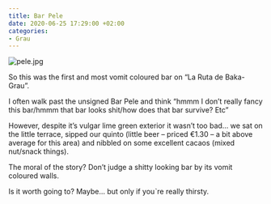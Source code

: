 ```yaml
---
title: Bar Pele
date: 2020-06-25 17:29:00 +02:00
categories:
- Grau
---
```


![pele.jpg](/uploads/pele.jpg)

So this was the first and most vomit coloured bar on “La Ruta de Baka-Grau”.

I often walk past the unsigned Bar Pele and think “hmmm I don’t really fancy this bar/hmmm that bar looks shit/how does that bar survive? Etc” 

However, despite it’s vulgar lime green exterior it wasn’t too bad… we sat on the little terrace, sipped our quinto (little beer – priced €1.30 – a bit above average for this area) and nibbled on some excellent cacaos (mixed nut/snack things).

The moral of the story? Don’t judge a shitty looking bar by its vomit coloured walls. 

Is it worth going to? Maybe... but only if youˋre really thirsty.